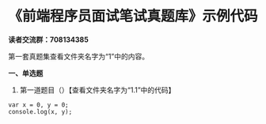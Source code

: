 # 《前端程序员面试笔试真题库》示例代码

**读者交流群：708134385**

第一套真题集查看文件夹名字为“1”中的内容。

**一、单选题**
1. 第一道题目（）【查看文件夹名字为“1.1”中的代码】
~~~
var x = 0, y = 0;
console.log(x, y);
~~~